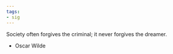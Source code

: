 ```yaml
---
tags:
- sig
---
```




Society often forgives the criminal; it never forgives the dreamer. 

- Oscar Wilde